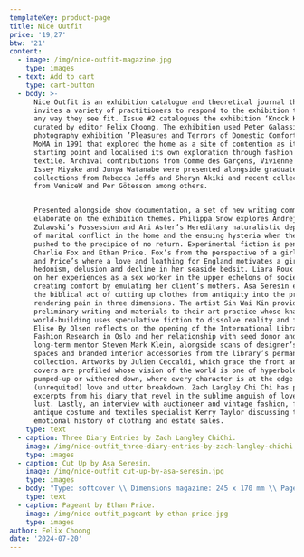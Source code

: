 ```yaml
---
templateKey: product-page
title: Nice Outfit
price: '19,27'
btw: '21'
content:
  - image: /img/nice-outfit-magazine.jpg
    type: images
  - text: Add to cart
    type: cart-button
  - body: >-
      Nice Outfit is an exhibition catalogue and theoretical journal that
      invites a variety of practitioners to respond to the exhibition themes in
      any way they see fit. Issue #2 catalogues the exhibition ‘Knock Knock’
      curated by editor Felix Choong. The exhibition used Peter Galassi’s
      photography exhibition ’Pleasures and Terrors of Domestic Comfort’ held at
      MoMA in 1991 that explored the home as a site of contention as its
      starting point and localised its own exploration through fashion and
      textile. Archival contributions from Comme des Garçons, Vivienne Westwood,
      Issey Miyake and Junya Watanabe were presented alongside graduate
      collections from Rebecca Jeffs and Sheryn Akiki and recent collections
      from VeniceW and Per Götesson among others. 


      Presented alongside show documentation, a set of new writing commissions
      elaborate on the exhibition themes. Philippa Snow explores Andrej
      Zulawski’s Possession and Ari Aster’s Hereditary naturalistic depictions
      of marital conflict in the home and the ensuing hysteria when these are
      pushed to the precipice of no return. Experimental fiction is penned by
      Charlie Fox and Ethan Price. Fox’s from the perspective of a girl’s dress,
      and Price’s where a love and loathing for England motivates a girl’s
      hedonism, delusion and decline in her seaside bedsit. Liara Roux reflects
      on her experiences as a sex worker in the upper echelons of society,
      creating comfort by emulating her client’s mothers. Asa Seresin explores
      the biblical act of cutting up clothes from antiquity into the present day
      rendering pain in three dimensions. The artist Sin Wai Kin provides
      preliminary writing and materials to their art practice whose knack for
      world-building uses speculative fiction to dissolve reality and fantasy.
      Elise By Olsen reflects on the opening of the International Library of
      Fashion Research in Oslo and her relationship with seed donor and
      long-term mentor Steven Mark Klein, alongside scans of designer’s domestic
      spaces and branded interior accessories from the library’s permanent
      collection. Artworks by Julien Ceccaldi, which grace the front and back
      covers are profiled whose vision of the world is one of hyperbole,
      pumped-up or withered down, where every character is at the edge of
      (unrequited) love and utter breakdown. Zach Langley Chi Chi has provided
      excerpts from his diary that revel in the sublime anguish of love and
      lust. Lastly, an interview with auctioneer and vintage fashion, fine
      antique costume and textiles specialist Kerry Taylor discussing the
      emotional history of clothing and estate sales.
    type: text
  - caption: Three Diary Entries by Zach Langley ChiChi.
    image: /img/nice-outfit_three-diary-entries-by-zach-langley-chichi.jpg
    type: images
  - caption: Cut Up by Asa Seresin.
    image: /img/nice-outfit_cut-up-by-asa-seresin.jpg
    type: images
  - body: "Type: softcover \\ Dimensions magazine: 245 x 170 mm \\ Pages: 148 \\ Editor: Felix Choong \\ Graphic design: LOUMT \\ Art direction: Felix Choong & Loumt \\ Printing: Bishops Printing \\ Binding: Perfect Binding\L \\ Publisher: Nice Outfit Press \\ Cover artwork: Julie Ceccaldi \\ Language: English \\ Contributors: Julien Ceccaldi, Zach Langley ChiChi, Felix Choong, Charlie Fox, Iris Ichiya, Rory Mullen, Elise By Olsen, Ethan Price, Liara Roux, Asa Seresin, Sin Wai Kin, Philippa Snow, Kerry Taylor\L \\ Release date: November 2023"
    type: text
  - caption: Pageant by Ethan Price.
    image: /img/nice-outfit_pageant-by-ethan-price.jpg
    type: images
author: Felix Choong
date: '2024-07-20'
---
```


